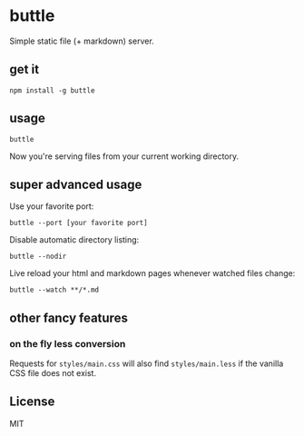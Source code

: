 # buttle

Simple static file (+ markdown) server.

## get it

```
npm install -g buttle
```

## usage

```
buttle
```

Now you're serving files from your current working directory.


## super advanced usage

Use your favorite port:

```
buttle --port [your favorite port]
```

Disable automatic directory listing:

```
buttle --nodir
```

Live reload your html and markdown pages whenever watched files change:

```
buttle --watch **/*.md
```


## other fancy features

### on the fly less conversion

Requests for `styles/main.css` will also find `styles/main.less` if the vanilla
CSS file does not exist.


## License

MIT
